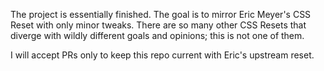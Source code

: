 The project is essentially finished. The goal is to mirror Eric Meyer's CSS Reset with only minor tweaks. There are so many other CSS Resets that diverge with wildly different goals and opinions; this is not one of them.



I will accept PRs only to keep this repo current with Eric's upstream reset.
